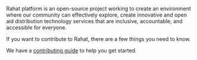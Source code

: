 
Rahat platform is an open-source project working to create an environment where our community can effectively explore, create innovative and open aid distribution technology services that are inclusive, accountable, and accessible for everyone. 

If you want to contribute to Rahat, there are a few things you need to know. 

We have a [contributing guide](https://docs.rahat.io/docs/next/contribution-guidelines) to help you get started.
